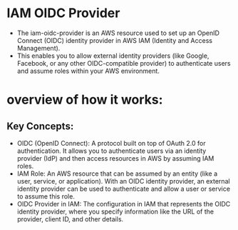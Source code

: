 # IAM OIDC Provider

- The iam-oidc-provider is an AWS resource used to set up an OpenID Connect (OIDC) identity provider in AWS IAM (Identity and Access Management).
- This enables you to allow external identity providers (like Google, Facebook, or any other OIDC-compatible provider) to authenticate users and assume roles within your AWS environment.

# overview of how it works:

## Key Concepts:

- OIDC (OpenID Connect): A protocol built on top of OAuth 2.0 for authentication. It allows you to authenticate users via an identity provider (IdP) and then access resources in AWS by assuming IAM roles.
- IAM Role: An AWS resource that can be assumed by an entity (like a user, service, or application). With an OIDC identity provider, an external identity provider can be used to authenticate and allow a user or service to assume this role.
- OIDC Provider in IAM: The configuration in IAM that represents the OIDC identity provider, where you specify information like the URL of the provider, client ID, and other details.
